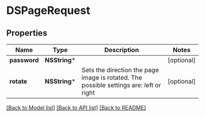 # DSPageRequest

## Properties
Name | Type | Description | Notes
------------ | ------------- | ------------- | -------------
**password** | **NSString*** |  | [optional] 
**rotate** | **NSString*** | Sets the direction the page image is rotated. The possible settings are: left or right | [optional] 

[[Back to Model list]](../README.md#documentation-for-models) [[Back to API list]](../README.md#documentation-for-api-endpoints) [[Back to README]](../README.md)


